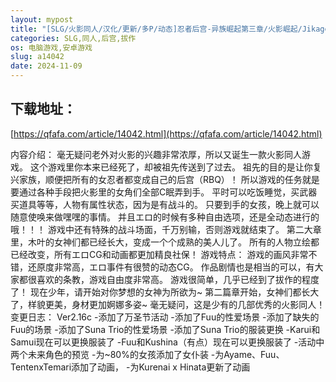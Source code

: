 ```yaml
---
layout: mypost
title: "[SLG/火影同人/汉化/更新/多P/动态]忍者后宫-异族崛起第三章/火影崛起/Jikage Rising Arc 3[Ver 2.16c][PC+安卓/2.90G]"
categories: SLG,同人,后宫,拔作
os: 电脑游戏,安卓游戏
slug: a14042
date: 2024-11-09
---
```


## 下载地址：

[https://qfafa.com/article/14042.html](https://qfafa.com/article/14042.html)

内容介绍：
毫无疑问老外对火影的兴趣非常浓厚，所以又诞生一款火影同人游戏。
这个游戏里你本来已经死了，却被祖先传送到了过去。
祖先的目的是让你复兴家族，顺便把所有的女忍者都变成自己的后宫（RBQ）！
所以游戏的任务就是要通过各种手段把火影里的女角们全部C眠弄到手。
平时可以吃饭睡觉，买武器买道具等等，人物有属性状态，因为是有战斗的。
只要到手的女孩，晚上就可以随意使唤来做嘿嘿的事情。
并且エロ的时候有多种自由选项，还是全动态进行的哦！！！
游戏中还有特殊的战斗场面，千万别输，否则游戏就结束了。
第二大章里，木叶的女神们都已经长大，变成一个个成熟的美人儿了。
所有的人物立绘都已经改变，所有エロCG和动画都更加精良社保！
游戏特点：
游戏的画风非常不错，还原度非常高，エロ事件有很赞的动态CG。
作品剧情也是相当的可以，有大家都很喜欢的条教，游戏自由度非常高。
游戏很简单，几乎已经到了拔作的程度了！
现在少年，请开始对你梦想的女神为所欲为~
第二篇章开始，女神们都长大了，样貌更美，身材更加婀娜多姿~
毫无疑问，这是少有的几部优秀的火影同人！
变更日志：
Ver2.16c
-添加了万圣节活动
-添加了Fuu的性爱场景
-添加了缺失的Fuu的场景
-添加了Suna Trio的性爱场景
-添加了Suna Trio的服装更换
-Karui和Samui现在可以更换服装了
-Fuu和Kushina（有点）现在可以更换服装了
-活动中两个未来角色的预览
-为~80%的女孩添加了女仆装
-为Ayame、Fuu、TentenxTemari添加了动画，
-为Kurenai x Hinata更新了动画